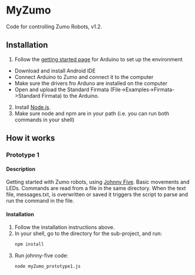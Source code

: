 # MyZumo

Code for controlling Zumo Robots, v1.2. 

## Installation

1. Follow the [getting started page](http://www.arduino.cc/en/Guide/HomePage) for Arduino to set up the environment
  * Download and install Android IDE
  * Connect Arduino to Zumo and connect it to the computer
  * Make sure the drivers fro Arduno are installed on the computer
  * Open and upload the Standard Firmata (File->Examples->Firmata->Standard Firmata) to the Arduino.  
2. Install [Node.js](https://nodejs.org/).
3. Make sure node and npm are in your path (i.e. you can run both commands in your shell)


## How it works
### Prototype 1
#### Description
Getting started with Zumo robots, using [Johnny Five](https://github.com/rwaldron/johnny-five). Basic movements and LEDs. Commands are read from a file in the same directory. When the text file, messages.txt, is overwritten or saved it triggers the script to parse and run the command in the file.

#### Installation
1. Follow the installation instructions above.
2. In your shell, go to the directory for the sub-project, and run:
   ```bash
   npm install
   ```
3. Run johnny-five code:
   ```bash
   node myZumo_prototype1.js
   ```